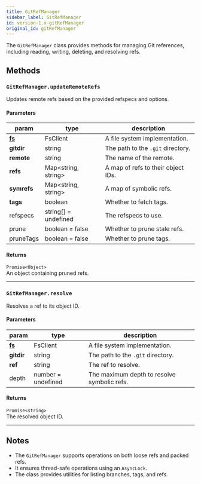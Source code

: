 ```yaml
---
title: GitRefManager
sidebar_label: GitRefManager
id: version-1.x-gitRefManager
original_id: gitRefManager
---
```


The `GitRefManager` class provides methods for managing Git references, including reading, writing, deleting, and resolving refs.

## Methods

### `GitRefManager.updateRemoteRefs`

Updates remote refs based on the provided refspecs and options.

#### Parameters

| param          | type                  | description                        |
| -------------- | --------------------- | ---------------------------------- |
| [**fs**](./fs) | FsClient              | A file system implementation.      |
| **gitdir**     | string                | The path to the `.git` directory.  |
| **remote**     | string                | The name of the remote.            |
| **refs**       | Map\<string, string\> | A map of refs to their object IDs. |
| **symrefs**    | Map\<string, string\> | A map of symbolic refs.            |
| **tags**       | boolean               | Whether to fetch tags.             |
| refspecs       | string[] = undefined  | The refspecs to use.               |
| prune          | boolean = false       | Whether to prune stale refs.       |
| pruneTags      | boolean = false       | Whether to prune tags.             |

#### Returns

`Promise<Object>`  
An object containing pruned refs.

---

### `GitRefManager.resolve`

Resolves a ref to its object ID.

#### Parameters

| param          | type               | description                                 |
| -------------- | ------------------ | ------------------------------------------- |
| [**fs**](./fs) | FsClient           | A file system implementation.               |
| **gitdir**     | string             | The path to the `.git` directory.           |
| **ref**        | string             | The ref to resolve.                         |
| depth          | number = undefined | The maximum depth to resolve symbolic refs. |

#### Returns

`Promise<string>`  
The resolved object ID.

---

## Notes

- The `GitRefManager` supports operations on both loose refs and packed refs.
- It ensures thread-safe operations using an `AsyncLock`.
- The class provides utilities for listing branches, tags, and refs.

<script>
(function rewriteEditLink() {
  const el = document.querySelector('a.edit-page-link.button');
  if (el) {
    el.href = 'https://github.com/isomorphic-git/isomorphic-git/edit/main/src/managers/GitRefManager.js';
  }
})();
</script>
